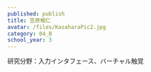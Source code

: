 ```yaml
---
published: publish
title: 笠原暢仁
avatar: /files/KasaharaPic2.jpg
category: 04_B
school_year: 3
---
```

研究分野：入力インタフェース、バーチャル触覚